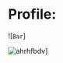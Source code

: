 # Profile:

![`Bar`]

![ahrhfbdv](https://user-images.githubusercontent.com/64295233/133945787-4402f6ef-ec05-406f-92d7-8511a60289d7.png)]
